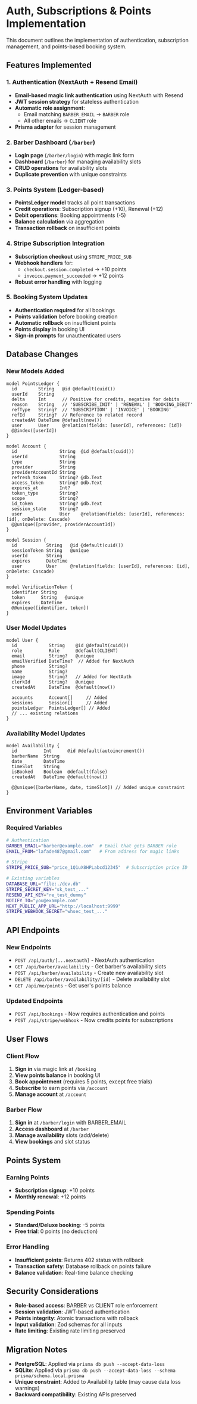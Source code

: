 # Auth, Subscriptions & Points Implementation

This document outlines the implementation of authentication, subscription management, and points-based booking system.

## Features Implemented

### 1. Authentication (NextAuth + Resend Email)
- **Email-based magic link authentication** using NextAuth with Resend
- **JWT session strategy** for stateless authentication
- **Automatic role assignment**: 
  - Email matching `BARBER_EMAIL` → `BARBER` role
  - All other emails → `CLIENT` role
- **Prisma adapter** for session management

### 2. Barber Dashboard (`/barber`)
- **Login page** (`/barber/login`) with magic link form
- **Dashboard** (`/barber`) for managing availability slots
- **CRUD operations** for availability slots
- **Duplicate prevention** with unique constraints

### 3. Points System (Ledger-based)
- **PointsLedger model** tracks all point transactions
- **Credit operations**: Subscription signup (+10), Renewal (+12)
- **Debit operations**: Booking appointments (-5)
- **Balance calculation** via aggregation
- **Transaction rollback** on insufficient points

### 4. Stripe Subscription Integration
- **Subscription checkout** using `STRIPE_PRICE_SUB`
- **Webhook handlers** for:
  - `checkout.session.completed` → +10 points
  - `invoice.payment_succeeded` → +12 points
- **Robust error handling** with logging

### 5. Booking System Updates
- **Authentication required** for all bookings
- **Points validation** before booking creation
- **Automatic rollback** on insufficient points
- **Points display** in booking UI
- **Sign-in prompts** for unauthenticated users

## Database Changes

### New Models Added
```prisma
model PointsLedger {
  id        String   @id @default(cuid())
  userId    String
  delta     Int      // Positive for credits, negative for debits
  reason    String   // 'SUBSCRIBE_INIT' | 'RENEWAL' | 'BOOKING_DEBIT'
  refType   String?  // 'SUBSCRIPTION' | 'INVOICE' | 'BOOKING'
  refId     String?  // Reference to related record
  createdAt DateTime @default(now())
  user      User     @relation(fields: [userId], references: [id])
  @@index([userId])
}

model Account {
  id                String  @id @default(cuid())
  userId            String
  type              String
  provider          String
  providerAccountId String
  refresh_token     String? @db.Text
  access_token      String? @db.Text
  expires_at        Int?
  token_type        String?
  scope             String?
  id_token          String? @db.Text
  session_state     String?
  user              User    @relation(fields: [userId], references: [id], onDelete: Cascade)
  @@unique([provider, providerAccountId])
}

model Session {
  id           String   @id @default(cuid())
  sessionToken String   @unique
  userId       String
  expires      DateTime
  user         User     @relation(fields: [userId], references: [id], onDelete: Cascade)
}

model VerificationToken {
  identifier String
  token      String   @unique
  expires    DateTime
  @@unique([identifier, token])
}
```

### User Model Updates
```prisma
model User {
  id            String    @id @default(cuid())
  role          Role      @default(CLIENT)
  email         String?   @unique
  emailVerified DateTime?  // Added for NextAuth
  phone         String?
  name          String?
  image         String?   // Added for NextAuth
  clerkId       String?   @unique
  createdAt     DateTime  @default(now())
  
  accounts      Account[]     // Added
  sessions      Session[]     // Added
  pointsLedger  PointsLedger[] // Added
  // ... existing relations
}
```

### Availability Model Updates
```prisma
model Availability {
  id          Int      @id @default(autoincrement())
  barberName  String
  date        DateTime
  timeSlot    String
  isBooked    Boolean  @default(false)
  createdAt   DateTime @default(now())

  @@unique([barberName, date, timeSlot]) // Added unique constraint
}
```

## Environment Variables

### Required Variables
```bash
# Authentication
BARBER_EMAIL="barber@example.com"  # Email that gets BARBER role
EMAIL_FROM="lafade487@gmail.com"   # From address for magic links

# Stripe
STRIPE_PRICE_SUB="price_1Q1uX8HPLabcd12345"  # Subscription price ID

# Existing variables
DATABASE_URL="file:./dev.db"
STRIPE_SECRET_KEY="sk_test_..."
RESEND_API_KEY="re_test_dummy"
NOTIFY_TO="you@example.com"
NEXT_PUBLIC_APP_URL="http://localhost:9999"
STRIPE_WEBHOOK_SECRET="whsec_test_..."
```

## API Endpoints

### New Endpoints
- `POST /api/auth/[...nextauth]` - NextAuth authentication
- `GET /api/barber/availability` - Get barber's availability slots
- `POST /api/barber/availability` - Create new availability slot
- `DELETE /api/barber/availability/[id]` - Delete availability slot
- `GET /api/me/points` - Get user's points balance

### Updated Endpoints
- `POST /api/bookings` - Now requires authentication and points
- `POST /api/stripe/webhook` - Now credits points for subscriptions

## User Flows

### Client Flow
1. **Sign in** via magic link at `/booking`
2. **View points balance** in booking UI
3. **Book appointment** (requires 5 points, except free trials)
4. **Subscribe** to earn points via `/account`
5. **Manage account** at `/account`

### Barber Flow
1. **Sign in** at `/barber/login` with BARBER_EMAIL
2. **Access dashboard** at `/barber`
3. **Manage availability** slots (add/delete)
4. **View bookings** and slot status

## Points System

### Earning Points
- **Subscription signup**: +10 points
- **Monthly renewal**: +12 points

### Spending Points
- **Standard/Deluxe booking**: -5 points
- **Free trial**: 0 points (no deduction)

### Error Handling
- **Insufficient points**: Returns 402 status with rollback
- **Transaction safety**: Database rollback on points failure
- **Balance validation**: Real-time balance checking

## Security Considerations

- **Role-based access**: BARBER vs CLIENT role enforcement
- **Session validation**: JWT-based authentication
- **Points integrity**: Atomic transactions with rollback
- **Input validation**: Zod schemas for all inputs
- **Rate limiting**: Existing rate limiting preserved

## Migration Notes

- **PostgreSQL**: Applied via `prisma db push --accept-data-loss`
- **SQLite**: Applied via `prisma db push --accept-data-loss --schema prisma/schema.local.prisma`
- **Unique constraint**: Added to Availability table (may cause data loss warnings)
- **Backward compatibility**: Existing APIs preserved
